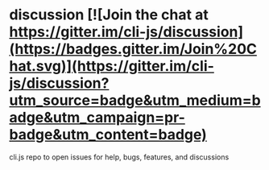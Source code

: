 # discussion [![Join the chat at https://gitter.im/cli-js/discussion](https://badges.gitter.im/Join%20Chat.svg)](https://gitter.im/cli-js/discussion?utm_source=badge&utm_medium=badge&utm_campaign=pr-badge&utm_content=badge)

cli.js repo to open issues for help, bugs, features, and discussions
